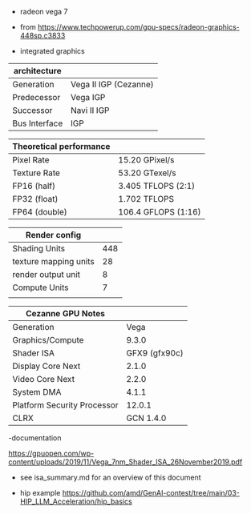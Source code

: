 - radeon vega 7

- from https://www.techpowerup.com/gpu-specs/radeon-graphics-448sp.c3833

- integrated graphics

| architecture  |                       |
|---------------|-----------------------|
| Generation    | Vega II IGP (Cezanne) |
| Predecessor   | Vega IGP              |
| Successor     | Navi II IGP           |
| Bus Interface | IGP                   |


| Theoretical performance |                     |
|-------------------------|---------------------|
| Pixel Rate              | 15.20 GPixel/s      |
| Texture Rate            | 53.20 GTexel/s      |
| FP16 (half)             | 3.405 TFLOPS (2:1)  |
| FP32 (float)            | 1.702 TFLOPS        |
| FP64 (double)           | 106.4 GFLOPS (1:16) |


| Render config         |     |
|-----------------------|-----|
| Shading Units         | 448 |
| texture mapping units | 28  |
| render output unit    | 8   |
| Compute Units         | 7   |
|                       |     |



| Cezanne GPU Notes           |               |
|-----------------------------|---------------|
| Generation                  | Vega          |
| Graphics/Compute            | 9.3.0         |
| Shader ISA                  | GFX9 (gfx90c) |
| Display Core Next           | 2.1.0         |
| Video Core Next             | 2.2.0         |
| System DMA                  | 4.1.1         |
| Platform Security Processor | 12.0.1        |
| CLRX                        | GCN 1.4.0     |


-documentation

https://gpuopen.com/wp-content/uploads/2019/11/Vega_7nm_Shader_ISA_26November2019.pdf

- see isa_summary.md for an overview of this document

- hip example https://github.com/amd/GenAI-contest/tree/main/03-HIP_LLM_Acceleration/hip_basics
